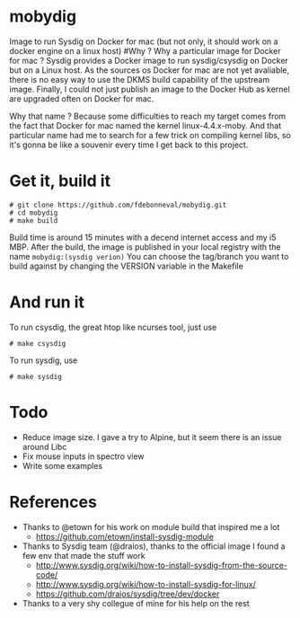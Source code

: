 # mobydig
Image to run Sysdig on Docker for mac (but not only, it should work on a docker engine on a linux host)
#Why ?
Why a particular image for Docker for mac ?
Sysdig provides a Docker image to run sysdig/csysdig on Docker but on a Linux host. As the sources os Docker for mac are not yet avaliable, there is no easy way to use the DKMS build capability of the upstream image. Finally, I could not just publish an image to the Docker Hub as kernel are upgraded often on Docker for mac.

Why that name ?
Because some difficulties to reach my target comes from the fact that Docker for mac named the kernel linux-4.4.x-moby. And that particular name had me to search for a few trick on compiling kernel libs, so it's gonna be like a souvenir every time I get back to this project.

# Get it, build it

    # git clone https://github.com/fdebonneval/mobydig.git
    # cd mobydig
    # make build

Build time is around 15 minutes with a decend internet access and my i5 MBP.
After the build, the image is published in your local registry with the name `mobydig:(sysdig verion)`
You can choose the tag/branch you want to build against by changing the VERSION variable in the Makefile

# And run it
To run csysdig, the great htop like ncurses tool, just use

    # make csysdig

To run sysdig, use 

    # make sysdig

# Todo
* Reduce image size. I gave a try to Alpine, but it seem there is an issue around Libc
* Fix mouse inputs in spectro view
* Write some examples


# References
* Thanks to @etown for his work on module build that inspired me a lot 
  * https://github.com/etown/install-sysdig-module
* Thanks to Sysdig team (@draios), thanks to the official image I found a few env that made the stuff work 
  * http://www.sysdig.org/wiki/how-to-install-sysdig-from-the-source-code/
  * http://www.sysdig.org/wiki/how-to-install-sysdig-for-linux/
  * https://github.com/draios/sysdig/tree/dev/docker
* Thanks to a very shy collegue of mine for his help on the rest
